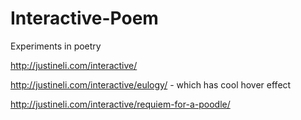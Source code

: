 # Interactive-Poem
Experiments in poetry

http://justineli.com/interactive/

http://justineli.com/interactive/eulogy/ - which has cool hover effect

http://justineli.com/interactive/requiem-for-a-poodle/
